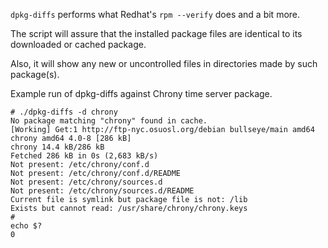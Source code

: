 `dpkg-diffs` performs what Redhat's `rpm --verify` does and a bit more.

The script will assure that the installed package files are
identical to its downloaded or cached package.

Also, it will show any new or uncontrolled files in directories made by such package(s).

Example run of dpkg-diffs against Chrony time server package.

    # ./dpkg-diffs -d chrony
    No package matching "chrony" found in cache.
    [Working] Get:1 http://ftp-nyc.osuosl.org/debian bullseye/main amd64 chrony amd64 4.0-8 [286 kB]
    chrony 14.4 kB/286 kB
    Fetched 286 kB in 0s (2,683 kB/s)
    Not present: /etc/chrony/conf.d
    Not present: /etc/chrony/conf.d/README
    Not present: /etc/chrony/sources.d
    Not present: /etc/chrony/sources.d/README
    Current file is symlink but package file is not: /lib
    Exists but cannot read: /usr/share/chrony/chrony.keys
    #
    echo $?
    0

